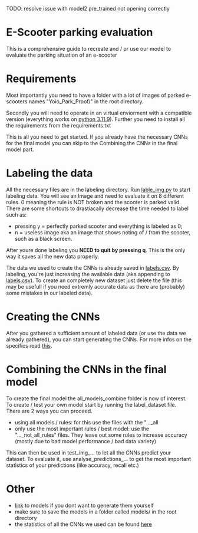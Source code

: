 TODO: resolve issue with model2 pre_trained not opening correctly 


# E-Scooter parking evaluation
This is a comprehensive guide to recreate and / or use our model to evaluate the parking situation of an e-scooter

# Requirements
Most importantly you need to have a folder with a lot of images of parked e-scooters names "Yoio_Park_Proof/" in the root directory.

Secondly you will need to operate in an virtual enviorment with a compatible version (everything works on [python 3.11.9](https://www.python.org/downloads/release/python-3119/)). Further you need to install all the requirements from the requirements.txt

This is all you need to get started.
If you already have the necessary CNNs for the final model you can skip to the Combining the CNNs in the final model part.

# Labeling the data
All the necessary files are in the labeling directory. Run [lable_img.py](./labeling/label_img.py) to start labeling data. 
You will see an Image and need to evaluate it on 8 different rules. 0 meaning the rule is NOT broken and the scooter is parked valid. 
There are some shortcuts to drastiacally decrease the time needed to label such as: 
- pressing y = perfectly parked scooter and everything is labeled as 0; 
- n = useless image aka an image that shows noting of / from the scooter, such as a black screen. 

After youre done labeling you **NEED to quit by pressing q**. This is the only way it saves all the new data properly. 

The data we used to create the CNNs is already saved in [labels.csv](labels.csv). By labeling, you´re just increasing the available data (aka appending to [labels.csv](labels.csv)). To create an completely new dataset just delete the file (this may be usefull if you need extremly accurate data as there are (probably) some mistakes in our labeled data).

# Creating the CNNs
After you gathered a sufficient amount of labeled data (or use the data we already gathered), you can start generating the CNNs.
For more infos on the specifics read [this](create_cnns/README.md).

# Combining the CNNs in the final model
To create the final model the all_models_combine folder is now of interest. To create / test your own model start by running the label_dataset file. 
There are 2 ways you can proceed. 
- using all models / rules: for this use the files with the "..._all 
- only use the most important rules / best model: use the "..._not_all_rules" files. They leave out some rules to increase accuracy (mostly due to bad model performance / bad data variety)

This can then be used in test_img_... to let all the CNNs predict your dataset. 
To evaluate it, use analyse_predictions_... to get the most important statistics of your predictions (like accuracy, recall etc.)

# Other
- [link](https://datashare.tu-dresden.de/s/JkNpycBKwpcJWXQ) to models if you dont want to generate them yourself
- make sure to save the models in a folder called models/ in the root directory
- the statistics of all the CNNs we used can be found [here](./all_models_combine/models_results.md)